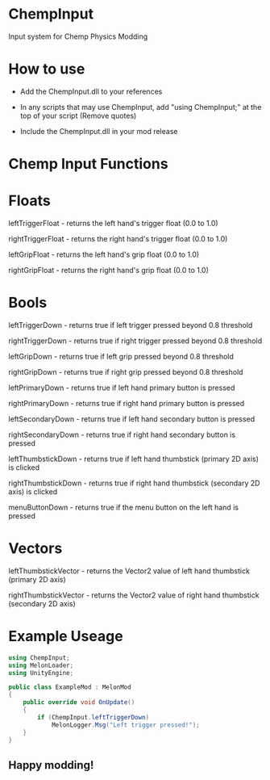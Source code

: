 # ChempInput
Input system for Chemp Physics Modding

# How to use

- Add the ChempInput.dll to your references
 
- In any scripts that may use ChempInput, add "using ChempInput;" at the top of your script (Remove quotes)
 
- Include the ChempInput.dll in your mod release

# Chemp Input Functions
# Floats
leftTriggerFloat - returns the left hand's trigger float (0.0 to 1.0)

 rightTriggerFloat - returns the right hand's trigger float (0.0 to 1.0)
 
 leftGripFloat - returns the left hand's grip float (0.0 to 1.0)
 
 rightGripFloat - returns the right hand's grip float (0.0 to 1.0)
 
# Bools
leftTriggerDown - returns true if left trigger pressed beyond 0.8 threshold

 rightTriggerDown - returns true if right trigger pressed beyond 0.8 threshold
 
 leftGripDown - returns true if left grip pressed beyond 0.8 threshold
 
 rightGripDown - returns true if right grip pressed beyond 0.8 threshold
 
leftPrimaryDown - returns true if left hand primary button is pressed

 rightPrimaryDown - returns true if right hand primary button is pressed
 
 leftSecondaryDown - returns true if left hand secondary button is pressed
 
 rightSecondaryDown - returns true if right hand secondary button is pressed
 
leftThumbstickDown - returns true if left hand thumbstick (primary 2D axis) is clicked

 rightThumbstickDown - returns true if right hand thumbstick (secondary 2D axis) is clicked
 
menuButtonDown - returns true if the menu button on the left hand is pressed

# Vectors
leftThumbstickVector - returns the Vector2 value of left hand thumbstick (primary 2D axis)

 rightThumbstickVector - returns the Vector2 value of right hand thumbstick (secondary 2D axis)

# Example Useage

```csharp
using ChempInput;
using MelonLoader;
using UnityEngine;

public class ExampleMod : MelonMod
{
    public override void OnUpdate()
    {
        if (ChempInput.leftTriggerDown)
            MelonLogger.Msg("Left trigger pressed!");
    }
} 
```
## Happy modding!
